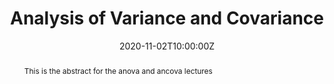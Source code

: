 ---
abstract: This is the abstract for the anova and ancova lectures
address:
  city: Richmond
  country: United States
  postcode: "23284"
  region: VA
  street: 1000 West Cary Street
all_day: false
date: "2020-11-02T10:00:00Z"
date_end: "2020-11-02T15:00:00Z"
event: Data Literacy Lecture on Analysis of Variance & Covariance
event_url: https://us02web.zoom.us/j/86289645889?pwd=YzVBZlhPYUwydE5pNWVhTFExSlA2Zz09
featured: false
location: Center for Environmental Studies
math: false
summary: Analysis of data in cateogorical configurations
tags: ["aov","anova","lm"]
keywords: ["models"]
title: Analysis of Variance and Covariance
url_code: ""
url_pdf: ""
url_slides: "/slides/anova_ancova.html"
url_video: ""
---